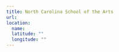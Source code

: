 ```yaml
---
title: North Carolina School of the Arts
url:
location:
  name:
  latitude: ""
  longitude: ""
---
```


